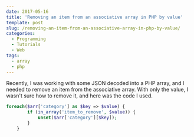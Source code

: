 ```yaml
---
date: 2017-05-16
title: 'Removing an item from an associative array in PHP by value'
template: post
slug: /removing-an-item-from-an-associative-array-in-php-by-value/
categories:
  - Programming
  - Tutorials
  - Web
tags:
  - array
  - php
---
```


Recently, I was working with some JSON decoded into a PHP array, and I needed to remove an item from the associative array. With only the value, I wasn't sure how to remove it, and here was the code I used.

```php
foreach($arr['category'] as $key => $value) {
    	if (in_array('item_to_remove', $value)) {
    		unset($arr['category'][$key]);
    	}
    }
```
